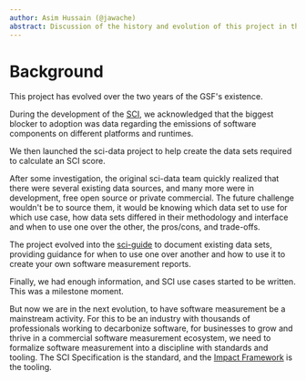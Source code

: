 ```yaml
---
author: Asim Hussain (@jawache)
abstract: Discussion of the history and evolution of this project in the GSF.
---
```

# Background

This project has evolved over the two years of the GSF's existence. 

During the development of the [SCI](https://sci-guide.greensoftware.foundation/), we acknowledged that the biggest blocker to adoption was data regarding the emissions of software components on different platforms and runtimes.

We then launched the sci-data project to help create the data sets required to calculate an SCI score.

After some investigation, the original sci-data team quickly realized that there were several existing data sources, and many more were in development, free open source or private commercial. The future challenge wouldn't be to source them, it would be knowing which data set to use for which use case, how data sets differed in their methodology and interface and when to use one over the other, the pros/cons, and trade-offs.

The project evolved into the [sci-guide](https://sci-guide.greensoftware.foundation/) to document existing data sets, providing guidance for when to use one over another and how to use it to create your own software measurement reports.

Finally, we had enough information, and SCI use cases started to be written. This was a milestone moment.

But now we are in the next evolution, to have software measurement be a mainstream activity. For this to be an industry with thousands of professionals working to decarbonize software, for businesses to grow and thrive in a commercial software measurement ecosystem, we need to formalize software measurement into a discipline with standards and tooling. The SCI Specification is the standard, and the [Impact Framework](./04-specification/impact-framework.md) is the tooling.